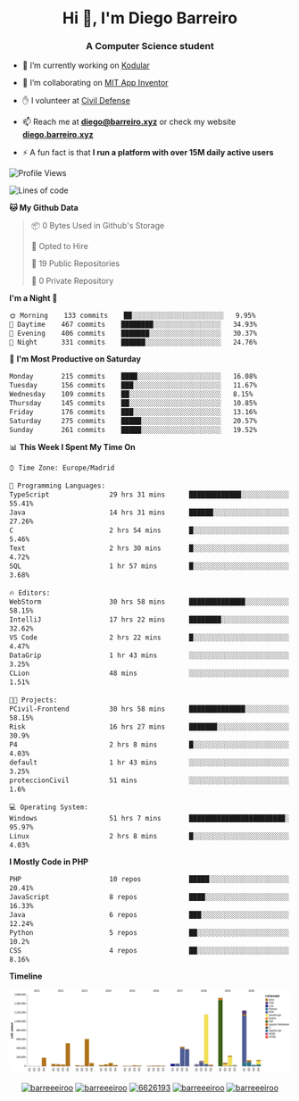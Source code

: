 <h1 align="center">Hi 👋, I'm Diego Barreiro</h1>
<h3 align="center">A Computer Science student</h3>

- 🔭 I’m currently working on [Kodular](https://www.kodular.io)

- 👯 I’m collaborating on [MIT App Inventor](https://github.com/mit-cml/appinventor-sources)

- ✋ I volunteer at [Civil Defense](https://proteccioncivil.sdc.gal)

- 📫 Reach me at **diego@barreiro.xyz** or check my website **[diego.barreiro.xyz](https://diego.barreiro.xyz)**

- ⚡ A fun fact is that **I run a platform with over 15M daily active users**

<!--START_SECTION:waka-->
![Profile Views](http://img.shields.io/badge/Profile%20Views-11-blue)

![Lines of code](https://img.shields.io/badge/From%20Hello%20World%20I%27ve%20Written-24.2%20million%20lines%20of%20code-blue)

**🐱 My Github Data** 

> 📦 0 Bytes Used in Github's Storage 
 > 
> 💼 Opted to Hire
 > 
> 📜 19 Public Repositories
 > 
> 🔑 0 Private Repository 
 > 
**I'm a Night 🦉** 

```text
🌞 Morning    133 commits    ██░░░░░░░░░░░░░░░░░░░░░░░   9.95% 
🌆 Daytime    467 commits    ████████░░░░░░░░░░░░░░░░░   34.93% 
🌃 Evening    406 commits    ███████░░░░░░░░░░░░░░░░░░   30.37% 
🌙 Night      331 commits    ██████░░░░░░░░░░░░░░░░░░░   24.76%

```
📅 **I'm Most Productive on Saturday** 

```text
Monday       215 commits    ████░░░░░░░░░░░░░░░░░░░░░   16.08% 
Tuesday      156 commits    ███░░░░░░░░░░░░░░░░░░░░░░   11.67% 
Wednesday    109 commits    ██░░░░░░░░░░░░░░░░░░░░░░░   8.15% 
Thursday     145 commits    ██░░░░░░░░░░░░░░░░░░░░░░░   10.85% 
Friday       176 commits    ███░░░░░░░░░░░░░░░░░░░░░░   13.16% 
Saturday     275 commits    █████░░░░░░░░░░░░░░░░░░░░   20.57% 
Sunday       261 commits    █████░░░░░░░░░░░░░░░░░░░░   19.52%

```


📊 **This Week I Spent My Time On** 

```text
⌚︎ Time Zone: Europe/Madrid

💬 Programming Languages: 
TypeScript               29 hrs 31 mins      █████████████░░░░░░░░░░░░   55.41% 
Java                     14 hrs 31 mins      ██████░░░░░░░░░░░░░░░░░░░   27.26% 
C                        2 hrs 54 mins       █░░░░░░░░░░░░░░░░░░░░░░░░   5.46% 
Text                     2 hrs 30 mins       █░░░░░░░░░░░░░░░░░░░░░░░░   4.72% 
SQL                      1 hr 57 mins        █░░░░░░░░░░░░░░░░░░░░░░░░   3.68%

🔥 Editors: 
WebStorm                 30 hrs 58 mins      ██████████████░░░░░░░░░░░   58.15% 
IntelliJ                 17 hrs 22 mins      ████████░░░░░░░░░░░░░░░░░   32.62% 
VS Code                  2 hrs 22 mins       █░░░░░░░░░░░░░░░░░░░░░░░░   4.47% 
DataGrip                 1 hr 43 mins        ░░░░░░░░░░░░░░░░░░░░░░░░░   3.25% 
CLion                    48 mins             ░░░░░░░░░░░░░░░░░░░░░░░░░   1.51%

🐱‍💻 Projects: 
PCivil-Frontend          30 hrs 58 mins      ██████████████░░░░░░░░░░░   58.15% 
Risk                     16 hrs 27 mins      ███████░░░░░░░░░░░░░░░░░░   30.9% 
P4                       2 hrs 8 mins        █░░░░░░░░░░░░░░░░░░░░░░░░   4.03% 
default                  1 hr 43 mins        ░░░░░░░░░░░░░░░░░░░░░░░░░   3.25% 
proteccionCivil          51 mins             ░░░░░░░░░░░░░░░░░░░░░░░░░   1.6%

💻 Operating System: 
Windows                  51 hrs 7 mins       ████████████████████████░   95.97% 
Linux                    2 hrs 8 mins        █░░░░░░░░░░░░░░░░░░░░░░░░   4.03%

```

**I Mostly Code in PHP** 

```text
PHP                      10 repos            █████░░░░░░░░░░░░░░░░░░░░   20.41% 
JavaScript               8 repos             ████░░░░░░░░░░░░░░░░░░░░░   16.33% 
Java                     6 repos             ███░░░░░░░░░░░░░░░░░░░░░░   12.24% 
Python                   5 repos             ██░░░░░░░░░░░░░░░░░░░░░░░   10.2% 
CSS                      4 repos             ██░░░░░░░░░░░░░░░░░░░░░░░   8.16%

```


**Timeline**

![Chart not found](https://raw.githubusercontent.com/barreeeiroo/barreeeiroo/master/charts/bar_graph.png) 


<!--END_SECTION:waka-->

<p align="center">
<a href="https://twitter.com/barreeeiroo" target="blank"><img align="center" src="https://cdn.jsdelivr.net/npm/simple-icons@3.0.1/icons/twitter.svg" alt="barreeeiroo" height="20" width="20" /></a>
<a href="https://linkedin.com/in/barreeeiroo" target="blank"><img align="center" src="https://cdn.jsdelivr.net/npm/simple-icons@3.0.1/icons/linkedin.svg" alt="barreeeiroo" height="20" width="20" /></a>
<a href="https://stackoverflow.com/users/6626193" target="blank"><img align="center" src="https://cdn.jsdelivr.net/npm/simple-icons@3.0.1/icons/stackoverflow.svg" alt="6626193" height="20" width="20" /></a>
<a href="https://fb.com/barreeeiroo" target="blank"><img align="center" src="https://cdn.jsdelivr.net/npm/simple-icons@3.0.1/icons/facebook.svg" alt="barreeeiroo" height="20" width="20" /></a>
<a href="https://instagram.com/barreeeiroo" target="blank"><img align="center" src="https://cdn.jsdelivr.net/npm/simple-icons@3.0.1/icons/instagram.svg" alt="barreeeiroo" height="20" width="20" /></a>
</p>
